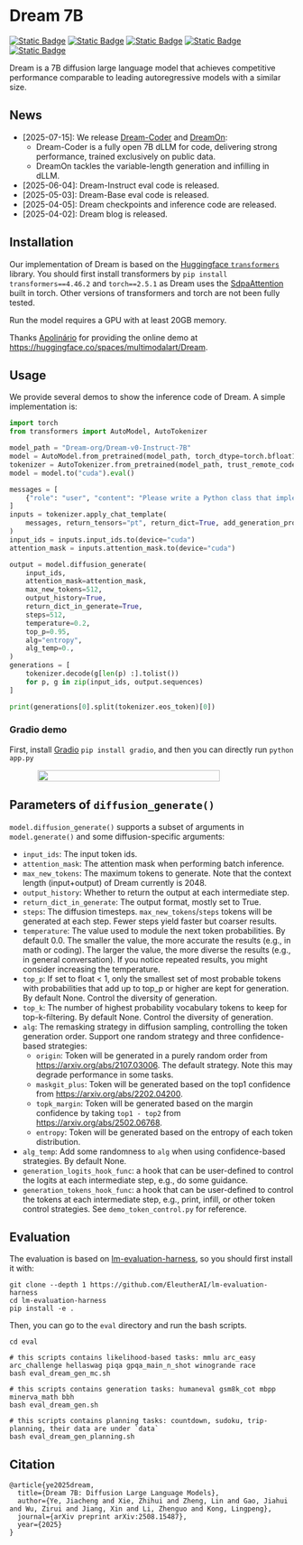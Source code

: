 # Dream 7B
[![Static Badge](https://img.shields.io/badge/📰-Blog-red)](https://hkunlp.github.io/blog/2025/dream/)
[![Static Badge](https://img.shields.io/badge/📰-Report-yellow)](https://arxiv.org/abs/2508.15487)
[![Static Badge](https://img.shields.io/badge/📰-Demo-green)](https://huggingface.co/spaces/multimodalart/Dream)
[![Static Badge](https://img.shields.io/badge/Hugging%20Face%20🤗-Dream%207B_Base-blue)
](https://huggingface.co/Dream-org/Dream-v0-Base-7B)
[![Static Badge](https://img.shields.io/badge/Hugging%20Face%20🤗-Dream%207B_Instruct-blue)](https://huggingface.co/Dream-org/Dream-v0-Instruct-7B)

Dream is a 7B diffusion large language model that achieves competitive performance comparable to leading autoregressive models with a similar size.


## News
- [2025-07-15]: We release [Dream-Coder](https://github.com/DreamLM/Dream-Coder) and [DreamOn](https://github.com/DreamLM/DreamOn):
   - Dream-Coder is a fully open 7B dLLM for code, delivering strong performance, trained exclusively on public data.  
   - DreamOn tackles the variable-length generation and infilling in dLLM.
- [2025-06-04]: Dream-Instruct eval code is released.
- [2025-05-03]: Dream-Base eval code is released.
- [2025-04-05]: Dream checkpoints and inference code are released.
- [2025-04-02]: Dream blog is released.


## Installation
Our implementation of Dream is based on the [Huggingface `transformers`](https://github.com/huggingface/transformers) library. You should first install transformers by `pip install transformers==4.46.2` and `torch==2.5.1` as Dream uses the [SdpaAttention](https://pytorch.org/docs/stable/generated/torch.nn.functional.scaled_dot_product_attention.html) built in torch. Other versions of transformers and torch are not been fully tested.

Run the model requires a GPU with at least 20GB memory. 

Thanks [Apolinário](https://github.com/apolinario) for providing the online demo at https://huggingface.co/spaces/multimodalart/Dream.

## Usage
We provide several demos to show the inference code of Dream. A simple implementation is:
```python
import torch
from transformers import AutoModel, AutoTokenizer

model_path = "Dream-org/Dream-v0-Instruct-7B"
model = AutoModel.from_pretrained(model_path, torch_dtype=torch.bfloat16, trust_remote_code=True)
tokenizer = AutoTokenizer.from_pretrained(model_path, trust_remote_code=True)
model = model.to("cuda").eval()

messages = [
    {"role": "user", "content": "Please write a Python class that implements a PyTorch trainer capable of training a model on a toy dataset."}
]
inputs = tokenizer.apply_chat_template(
    messages, return_tensors="pt", return_dict=True, add_generation_prompt=True
)
input_ids = inputs.input_ids.to(device="cuda")
attention_mask = inputs.attention_mask.to(device="cuda")

output = model.diffusion_generate(
    input_ids,
    attention_mask=attention_mask,
    max_new_tokens=512,
    output_history=True,
    return_dict_in_generate=True,
    steps=512,
    temperature=0.2,
    top_p=0.95,
    alg="entropy",
    alg_temp=0.,
)
generations = [
    tokenizer.decode(g[len(p) :].tolist())
    for p, g in zip(input_ids, output.sequences)
]

print(generations[0].split(tokenizer.eos_token)[0])
```

### Gradio demo

First, install [Gradio](https://www.gradio.app) `pip install gradio`, and then you can directly run `python app.py`
<div style="display: flex; justify-content: center; flex-wrap: wrap;">
    <img src="./imgs/example_gradio.gif" style="width: 80%" />
</div>

## Parameters of `diffusion_generate()` 

 `model.diffusion_generate()` supports a subset of arguments in `model.generate()` and some diffusion-specific arguments:
- `input_ids`: The input token ids.
- `attention_mask`: The attention mask when performing batch inference.
- `max_new_tokens`: The maximum tokens to generate. Note that the context length (input+output) of Dream currently is 2048.
- `output_history`: Whether to return the output at each intermediate step.
- `return_dict_in_generate`: The output format, mostly set to True.
- `steps`: The diffusion timesteps. `max_new_tokens`/`steps` tokens will be generated at each step. Fewer steps yield faster but coarser results.
- `temperature`: The value used to module the next token probabilities. By default 0.0. The smaller the value, the more accurate the results (e.g., in math or coding). The larger the value, the more diverse the results (e.g., in general conversation). If you notice repeated results, you might consider increasing the temperature.
- `top_p`: If set to float < 1, only the smallest set of most probable tokens with probabilities that add up to top_p or higher are kept for generation. By default None. Control the diversity of generation. 
- `top_k`: The number of highest probability vocabulary tokens to keep for top-k-filtering. By default None. Control the diversity of generation.
- `alg`: The remasking strategy in diffusion sampling, controlling the token generation order. Support one random strategy and three confidence-based strategies:
    - `origin`: Token will be generated in a purely random order from https://arxiv.org/abs/2107.03006. The default strategy. Note this may degrade performance in some tasks.
    - `maskgit_plus`: Token will be generated based on the top1 confidence from https://arxiv.org/abs/2202.04200. 
    - `topk_margin`: Token will be generated based on the margin confidence by taking `top1 - top2` from https://arxiv.org/abs/2502.06768. 
    - `entropy`: Token will be generated based on the entropy of each token distribution. 
- `alg_temp`: Add some randomness to `alg` when using confidence-based strategies. By default None. 
- `generation_logits_hook_func`: a hook that can be user-defined to control the logits at each intermediate step, e.g., do some guidance.
- `generation_tokens_hook_func`: a hook that can be user-defined to control the tokens at each intermediate step, e.g., print, infill, or other token control strategies. See `demo_token_control.py` for reference.


## Evaluation
The evaluation is based on [lm-evaluation-harness](https://github.com/EleutherAI/lm-evaluation-harness), so you should first install it with:
```
git clone --depth 1 https://github.com/EleutherAI/lm-evaluation-harness
cd lm-evaluation-harness
pip install -e .
``` 
Then, you can go to the `eval` directory and run the bash scripts.
```
cd eval

# this scripts contains likelihood-based tasks: mmlu arc_easy arc_challenge hellaswag piqa gpqa_main_n_shot winogrande race
bash eval_dream_gen_mc.sh

# this scripts contains generation tasks: humaneval gsm8k_cot mbpp minerva_math bbh
bash eval_dream_gen.sh

# this scripts contains planning tasks: countdown, sudoku, trip-planning, their data are under `data`
bash eval_dream_gen_planning.sh
```

## Citation
```
@article{ye2025dream,
  title={Dream 7B: Diffusion Large Language Models},
  author={Ye, Jiacheng and Xie, Zhihui and Zheng, Lin and Gao, Jiahui and Wu, Zirui and Jiang, Xin and Li, Zhenguo and Kong, Lingpeng},
  journal={arXiv preprint arXiv:2508.15487},
  year={2025}
}
```
